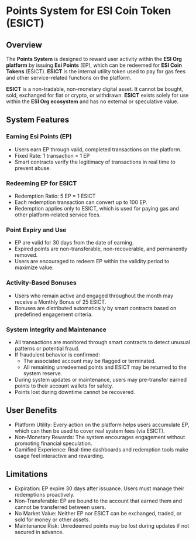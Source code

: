 # **Points System for ESI Coin Token (ESICT)**

## Overview

The **Points System** is designed to reward user activity within the **ESI Org platform** by issuing **Esi Points** (EP), which can be redeemed for **ESI Coin Tokens** (ESICT). **ESICT** is the internal utility token used to pay for gas fees and other service-related functions on the platform.

**ESICT** is a non-tradable, non-monetary digital asset. It cannot be bought, sold, exchanged for fiat or crypto, or withdrawn. **ESICT** exists solely for use within the **ESI Org ecosystem** and has no external or speculative value.

## System Features

### Earning Esi Points (EP)

- Users earn EP through valid, completed transactions on the platform.
- Fixed Rate: 1 transaction = 1 EP
- Smart contracts verify the legitimacy of transactions in real time to prevent abuse.

### Redeeming EP for ESICT

- Redemption Ratio: 5 EP = 1 ESICT
- Each redemption transaction can convert up to 100 EP.
- Redemption applies only to ESICT, which is used for paying gas and other platform-related service fees.

### Point Expiry and Use

- EP are valid for 30 days from the date of earning.
- Expired points are non-transferable, non-recoverable, and permanently removed.
- Users are encouraged to redeem EP within the validity period to maximize value.

### Activity-Based Bonuses

- Users who remain active and engaged throughout the month may receive a Monthly Bonus of 25 ESICT.
- Bonuses are distributed automatically by smart contracts based on predefined engagement criteria.

### System Integrity and Maintenance

- All transactions are monitored through smart contracts to detect unusual patterns or potential fraud.
- If fraudulent behavior is confirmed:
    - The associated account may be flagged or terminated.
    - All remaining unredeemed points and ESICT may be returned to the system reserve.
- During system updates or maintenance, users may pre-transfer earned points to their account wallets for safety.
- Points lost during downtime cannot be recovered.

## User Benefits

- Platform Utility: Every action on the platform helps users accumulate EP, which can then be used to cover real system fees (via ESICT).
- Non-Monetary Rewards: The system encourages engagement without promoting financial speculation.
- Gamified Experience: Real-time dashboards and redemption tools make usage feel interactive and rewarding.

## Limitations

- Expiration: EP expire 30 days after issuance. Users must manage their redemptions proactively.
- Non-Transferable: EP are bound to the account that earned them and cannot be transferred between users.
- No Market Value: Neither EP nor ESICT can be exchanged, traded, or sold for money or other assets.
- Maintenance Risk: Unredeemed points may be lost during updates if not secured in advance.
